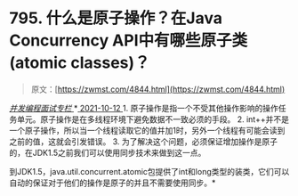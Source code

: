<!--yml
category: 未分类
date: 0001-01-01 00:00:00
-->

# 795\. 什么是原⼦操作？在Java Concurrency API中有哪些原⼦类(atomic classes)？

> 原文：[https://zwmst.com/4844.html](https://zwmst.com/4844.html)

   [ *并发编程面试专栏* ](https://zwmst.com/%e5%b9%b6%e5%8f%91%e7%bc%96%e7%a8%8b%e9%9d%a2%e8%af%95%e4%b8%93%e6%a0%8f)*[ <time datetime="2021-10-12T22:20:37+08:00"> 2021-10-12 </time> ](https://zwmst.com/4844.html)  1.  原⼦操作是指⼀个不受其他操作影响的操作任务单元。原⼦操作是在多线程环境下避免数据不⼀致必须的⼿段。
2.  int++并不是⼀个原⼦操作，所以当⼀个线程读取它的值并加1时，另外⼀个线程有可能会读到之前的值，这就会引发错误。
3.  为了解决这个问题，必须保证增加操作是原⼦的，在JDK1.5之前我们可以使⽤同步技术来做到这⼀点。

到JDK1.5，java.util.concurrent.atomic包提供了int和long类型的装类，它们可以⾃动的保证对于他们的操作是原⼦的并且不需要使⽤同步。*